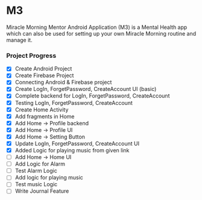 # M3
Miracle Morning Mentor Android Application (M3) is a Mental Health app which can also be used for setting up your own Miracle Morning routine and manage it.

### Project Progress

- [x] Create Android Project
- [x] Create Firebase Project
- [x] Connecting Android & Firebase project
- [x] Create LogIn, ForgetPassword, CreateAccount UI (basic)
- [x] Complete backend for LogIn, ForgetPassword, CreateAccount
- [x] Testing LogIn, ForgetPassword, CreateAccount
- [x] Create Home Activity
- [x] Add fragments in Home
- [x] Add Home -> Profile backend
- [x] Add Home -> Profile UI
- [x] Add Home -> Setting Button
- [x] Update LogIn, ForgetPassword, CreateAccount UI
- [x] Added Logic for playing music from given link
- [ ] Add Home -> Home UI
- [ ] Add Logic for Alarm
- [ ] Test Alarm Logic
- [ ] Add logic for playing music
- [ ] Test music Logic
- [ ] Write Journal Feature
